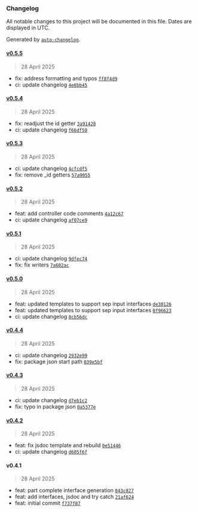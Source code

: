 ### Changelog

All notable changes to this project will be documented in this file. Dates are displayed in UTC.

Generated by [`auto-changelog`](https://github.com/CookPete/auto-changelog).

#### [v0.5.5](https://github.com/datr-tech/marble-api-controller-generator/compare/v0.5.4...v0.5.5)

> 28 April 2025

- fix: address formatting and typos [`ff8f4d9`](https://github.com/datr-tech/marble-api-controller-generator/commit/ff8f4d9784eef7bcbfcf2d0b2e5d5af5404d5ad6)
- ci: update changelog [`4e6bb45`](https://github.com/datr-tech/marble-api-controller-generator/commit/4e6bb45b4ebe02822d7d2b5d47b0d39cdb145b13)

#### [v0.5.4](https://github.com/datr-tech/marble-api-controller-generator/compare/v0.5.3...v0.5.4)

> 28 April 2025

- fix: readjust the id getter [`3a91428`](https://github.com/datr-tech/marble-api-controller-generator/commit/3a91428864b9a67c0f0d5ea478eb1180bd79d166)
- ci: update changelog [`f66df50`](https://github.com/datr-tech/marble-api-controller-generator/commit/f66df509086e814019ec2b1eaebf32f5939e2bdc)

#### [v0.5.3](https://github.com/datr-tech/marble-api-controller-generator/compare/v0.5.2...v0.5.3)

> 28 April 2025

- ci: update changelog [`4cfcdf5`](https://github.com/datr-tech/marble-api-controller-generator/commit/4cfcdf5f596f679144c45d2b380596d9735c91fe)
- fix: remove _id getters [`57a9055`](https://github.com/datr-tech/marble-api-controller-generator/commit/57a9055d87b014c8912abd8753e927d3318be6d7)

#### [v0.5.2](https://github.com/datr-tech/marble-api-controller-generator/compare/v0.5.1...v0.5.2)

> 28 April 2025

- feat: add controller code comments [`4a12c67`](https://github.com/datr-tech/marble-api-controller-generator/commit/4a12c67719ec93fddc6f8e7053b8c98e8dd609bd)
- ci: update changelog [`af07ce9`](https://github.com/datr-tech/marble-api-controller-generator/commit/af07ce94b3be1252afaf294c738ac1b2331aeed9)

#### [v0.5.1](https://github.com/datr-tech/marble-api-controller-generator/compare/v0.5.0...v0.5.1)

> 28 April 2025

- ci: update changelog [`9dfec74`](https://github.com/datr-tech/marble-api-controller-generator/commit/9dfec7478deea2f6907cad8990c8c75a2833527f)
- fix: fix writers [`7a602ac`](https://github.com/datr-tech/marble-api-controller-generator/commit/7a602ac039f9e505985677b46ac6f2b3c8427062)

#### [v0.5.0](https://github.com/datr-tech/marble-api-controller-generator/compare/v0.4.4...v0.5.0)

> 28 April 2025

- feat: updated templates to support sep input interfaces [`de30126`](https://github.com/datr-tech/marble-api-controller-generator/commit/de301268fa04a7f4f2c3f7c5b25ad5d62f366cdd)
- feat: updated templates to support sep input interfaces [`0f96623`](https://github.com/datr-tech/marble-api-controller-generator/commit/0f966231d8abdaeb3c091e8b976aa9d581c5a624)
- ci: update changelog [`8cb56dc`](https://github.com/datr-tech/marble-api-controller-generator/commit/8cb56dc1fd1327587b0b1f12cea64128beb0f7cc)

#### [v0.4.4](https://github.com/datr-tech/marble-api-controller-generator/compare/v0.4.3...v0.4.4)

> 28 April 2025

- ci: update changelog [`2932e99`](https://github.com/datr-tech/marble-api-controller-generator/commit/2932e99ee7a649744807ea75ac2ece23d5698baf)
- fix: package json start path [`039e5bf`](https://github.com/datr-tech/marble-api-controller-generator/commit/039e5bfef57b42d0a72825159d9b42d211dcf99c)

#### [v0.4.3](https://github.com/datr-tech/marble-api-controller-generator/compare/v0.4.2...v0.4.3)

> 28 April 2025

- ci: update changelog [`d7eb1c2`](https://github.com/datr-tech/marble-api-controller-generator/commit/d7eb1c297a50a0c4f2e0b7dbf43b8fa62f56b67e)
- fix: typo in package json [`0a5377e`](https://github.com/datr-tech/marble-api-controller-generator/commit/0a5377e6f479240ad4879991a4a5f37e2d00b102)

#### [v0.4.2](https://github.com/datr-tech/marble-api-controller-generator/compare/v0.4.1...v0.4.2)

> 28 April 2025

- feat: fix jsdoc template and rebuild [`0e51446`](https://github.com/datr-tech/marble-api-controller-generator/commit/0e5144666c2b745bd751b41e8f1649fef37121fa)
- ci: update changelog [`d605f6f`](https://github.com/datr-tech/marble-api-controller-generator/commit/d605f6fa588c8e67a0073e184dee13a1954dec9d)

#### v0.4.1

> 28 April 2025

- feat: part complete interface generation [`043c827`](https://github.com/datr-tech/marble-api-controller-generator/commit/043c8279f3a13fbb20db7932837c20d7ba2f262d)
- feat: add interfaces, jsdoc and try catch [`21af624`](https://github.com/datr-tech/marble-api-controller-generator/commit/21af6241d2fe89259be0b848d839d68b805aa339)
- feat: initial commit [`f737f87`](https://github.com/datr-tech/marble-api-controller-generator/commit/f737f87df16eaa2f96a093693b6645f8d2c05064)
